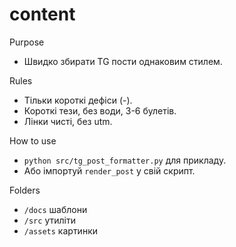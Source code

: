 # content

Purpose
- Швидко збирати TG пости однаковим стилем.

Rules
- Тільки короткі дефіси (-).
- Короткі тези, без води, 3-6 булетів.
- Лінки чисті, без utm.

How to use
- `python src/tg_post_formatter.py` для прикладу.
- Або імпортуй `render_post` у свій скрипт.

Folders
- `/docs` шаблони
- `/src` утиліти
- `/assets` картинки
